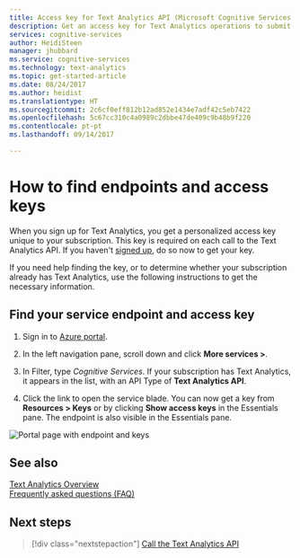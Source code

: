 ```yaml
---
title: Access key for Text Analytics API (Microsoft Cognitive Services on Azure) | Microsoft Docs
description: Get an access key for Text Analytics operations to submit raw text for processing in Cognitive Services.
services: cognitive-services
author: HeidiSteen
manager: jhubbard
ms.service: cognitive-services
ms.technology: text-analytics
ms.topic: get-started-article
ms.date: 08/24/2017
ms.author: heidist
ms.translationtype: HT
ms.sourcegitcommit: 2c6cf0eff812b12ad852e1434e7adf42c5eb7422
ms.openlocfilehash: 5c67cc310c4a0989c2dbbe47de409c9b48b9f220
ms.contentlocale: pt-pt
ms.lasthandoff: 09/14/2017

---
```


# <a name="how-to-find-endpoints-and-access-keys"></a>How to find endpoints and access keys

When you sign up for Text Analytics, you get a personalized access key unique to your subscription. This key is required on each call to the Text Analytics API. If you haven't [signed up](text-analytics-how-to-signup.md), do so now to get your key. 

If you need help finding the key, or to determine whether your subscription already has Text Analytics, use the following instructions to get the necessary information. 

## <a name="find-your-service-endpoint-and-access-key"></a>Find your service endpoint and access key

1. Sign in to [Azure portal](https://portal.azure.com).

2. In the left navigation pane, scroll down and click **More services >**.

3. In Filter, type *Cognitive Services*. If your subscription has Text Analytics, it appears in the list, with an API Type of **Text Analytics API**.

4. Click the link to open the service blade. You can now get a key from **Resources > Keys** or by clicking **Show access keys** in the Essentials pane. The endpoint is also visible in the Essentials pane.

 ![Portal page with endpoint and keys](../media/portal-keys-endpoint.png)

## <a name="see-also"></a>See also 

 [Text Analytics Overview](../overview.md)  
 [Frequently asked questions (FAQ)](../text-analytics-resource-faq.md)

## <a name="next-steps"></a>Next steps

> [!div class="nextstepaction"]
> [Call the Text Analytics API](text-analytics-how-to-call-api.md)

